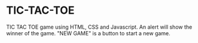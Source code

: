 # TIC-TAC-TOE
TIC TAC TOE game using HTML, CSS and Javascript.
An alert will show the winner of the game.
"NEW GAME" is a button to start a new game.
